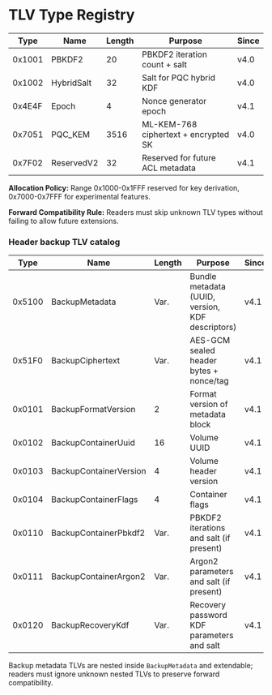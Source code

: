 <!-- TSK033 -->
# TLV Type Registry

| Type   | Name              | Length  | Purpose                                  | Since |
|--------|-------------------|---------|------------------------------------------|-------|
| 0x1001 | PBKDF2            | 20      | PBKDF2 iteration count + salt            | v4.0  |
| 0x1002 | HybridSalt        | 32      | Salt for PQC hybrid KDF                  | v4.0  |
| 0x4E4F | Epoch             | 4       | Nonce generator epoch                    | v4.1  |
| 0x7051 | PQC_KEM           | 3516    | ML-KEM-768 ciphertext + encrypted SK     | v4.0  |
| 0x7F02 | ReservedV2        | 32      | Reserved for future ACL metadata         | v4.1  |

**Allocation Policy:** Range 0x1000-0x1FFF reserved for key derivation, 0x7000-0x7FFF for experimental features.

**Forward Compatibility Rule:** Readers must skip unknown TLV types without failing to allow future extensions. <!-- TSK033 -->

<!-- TSK712_Header_Backup_and_Restore_Tooling -->
### Header backup TLV catalog

| Type   | Name                      | Length  | Purpose                                              | Since |
|--------|---------------------------|---------|------------------------------------------------------|-------|
| 0x5100 | BackupMetadata            | Var.    | Bundle metadata (UUID, version, KDF descriptors)     | v4.1  |
| 0x51F0 | BackupCiphertext          | Var.    | AES-GCM sealed header bytes + nonce/tag              | v4.1  |
| 0x0101 | BackupFormatVersion      | 2       | Format version of metadata block                     | v4.1  |
| 0x0102 | BackupContainerUuid      | 16      | Volume UUID                                          | v4.1  |
| 0x0103 | BackupContainerVersion   | 4       | Volume header version                                | v4.1  |
| 0x0104 | BackupContainerFlags     | 4       | Container flags                                      | v4.1  |
| 0x0110 | BackupContainerPbkdf2    | Var.    | PBKDF2 iterations and salt (if present)              | v4.1  |
| 0x0111 | BackupContainerArgon2    | Var.    | Argon2 parameters and salt (if present)              | v4.1  |
| 0x0120 | BackupRecoveryKdf        | Var.    | Recovery password KDF parameters and salt            | v4.1  |

Backup metadata TLVs are nested inside `BackupMetadata` and extendable; readers
must ignore unknown nested TLVs to preserve forward compatibility.
